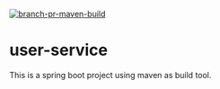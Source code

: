 [![branch-pr-maven-build](https://github.com/gipsydangerv2/user-service/actions/workflows/branch-pr-maven-build.yml/badge.svg)](https://github.com/gipsydangerv2/user-service/actions/workflows/branch-pr-maven-build.yml)

# user-service
This is a spring boot project using maven as build tool.



